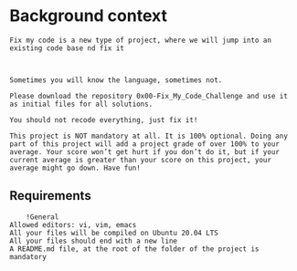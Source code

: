 # Background context

	Fix my code is a new type of project, where we will jump into an existing code base nd fix it

	

	Sometimes you will know the language, sometimes not.

	Please download the repository 0x00-Fix_My_Code_Challenge and use it as initial files for all solutions.

	You should not recode everything, just fix it!

	This project is NOT mandatory at all. It is 100% optional. Doing any part of this project will add a project grade of over 100% to your average. Your score won’t get hurt if you don’t do it, but if your current average is greater than your score on this project, your average might go down. Have fun!

## Requirements

		!General
	Allowed editors: vi, vim, emacs
	All your files will be compiled on Ubuntu 20.04 LTS
	All your files should end with a new line
	A README.md file, at the root of the folder of the project is mandatory
